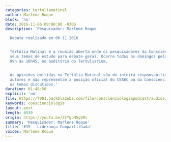```yaml
---
categories: tertuliamatinal
author: Marlene Roque
block: 'no'
date: 2016-11-06 09:00:00 -0306
description: 'Pesquisador: Marlene Roque

  Debate realizado em 06.11.2016


  Tertúlia Matinal é a reunião aberta onde os pesquisadores da Conscienciologia apresentam
  seus temas de estudo para debate geral. Ocorre todos os domingos pela manhã, das
  09h às 10h45, no auditório do Tertuliarium.


  As opiniões emitidas na Tertúlia Matinal são de inteira responsabilidade de seus
  autores e não representam a posição oficial do CEAEC ou da Conscienciologia sobre
  os temas discutidos.'
duration: 01:48:50
explicit: 'no'
file: https://f001.backblazeb2.com/file/conscienciologiapodcast/audios/3tYgcM5yGRs.mp3
keywords: conscienciologia
layout: post
length: 6530
origin: https://youtu.be/3tYgcM5yGRs
summary: 'Pesquisador: Marlene Roque'
title: '#19 - Liderança Compartilhada'
voices: Marlene Roque
---
```

